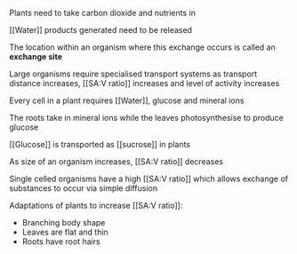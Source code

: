 Plants need to take carbon dioxide and nutrients in

[[Water]] products generated need to be released

The location within an organism where this exchange occurs is called an **exchange site**

Large organisms require specialised transport systems as transport distance increases, [[SA:V ratio]] increases and level of activity increases

Every cell in a plant requires [[Water]], glucose and mineral ions

The roots take in mineral ions while the leaves photosynthesise to produce glucose

[[Glucose]] is transported as [[sucrose]] in plants

As size of an organism increases, [[SA:V ratio]] decreases

Single celled organisms have a high [[SA:V ratio]] which allows exchange of substances to occur via simple diffusion

Adaptations of plants to increase [[SA:V ratio]]:

- Branching body shape
- Leaves are flat and thin
- Roots have root hairs